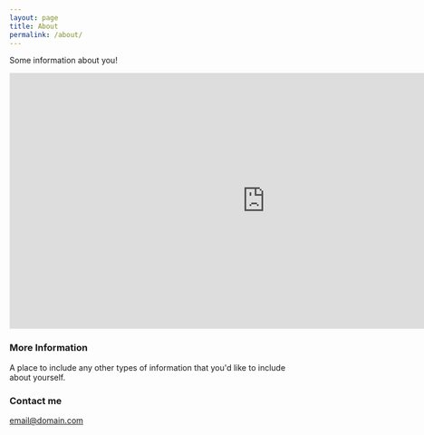 ```yaml
---
layout: page
title: About
permalink: /about/
---
```


Some information about you!

<iframe style="border: 1px solid rgba(0, 0, 0, 0.1);" width="900" height="450" src="https://www.figma.com/embed?embed_host=share&url=https%3A%2F%2Fwww.figma.com%2Ffile%2FiFEyaZkkoiWQ9fP0AphCkt%2FStatistical-Test-Flow-Chart%3Fnode-id%3D0%253A1" allowfullscreen></iframe>

### More Information

A place to include any other types of information that you'd like to include about yourself.

### Contact me

[email@domain.com](mailto:email@domain.com)

